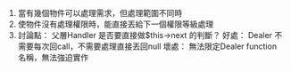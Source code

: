 1. 當有幾個物件可以處理需求，但處理範圍不同時
2. 使物件沒有處理權限時，能直接丟給下一個權限等級處理
3. 討論點： 父層Handler 是否要直接做$this->next 的判斷？
好處： Dealer 不需要每次回call，不需要處理直接丟回null
壞處： 無法限定Dealer function 名稱，無法強迫實作